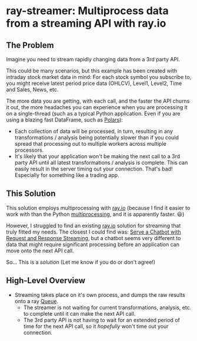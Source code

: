 # ray-streamer: Multiprocess data from a streaming API with ray.io

## The Problem
Imagine you need to stream rapidly changing data from a 3rd party API.

This could be many scenarios, but this example has been created with intraday stock market data in mind: For each stock symbol you subscribe to, you might receive latest period price data (OHLCV), Level1, Level2, Time and Sales, News, etc.

The more data you are getting, with each call, and the faster the API churns it out, the more headaches you can experience when you are processing it on a single-thread (such as a typical Python application. Even if you are using a blazing fast DataFrame, such as [Polars](https://pola.rs/)):

- Each collection of data will be processed, in turn, resulting in any transformations / analysis being potentially slower than if you could spread that processing out to multiple workers across multiple processors.
- It's likely that your application won't be making the next call to a 3rd party API until all latest transformations / analysis is complete. This can easily result in the server timing out your connection. That's bad! Especially for something like a trading app.

## This Solution
This solution employs multiprocessing with [ray.io](https://www.ray.io/) (because I find it easier to work with than the Python [multiprocessing](https://docs.python.org/3/library/multiprocessing.html), and it is apparently faster. :smiley:)

However, I struggled to find an existing [ray.io](https://www.ray.io/) solution for streaming that truly fitted my needs. The closest I could find was: [Serve a Chatbot with Request and Response Streaming](https://docs.ray.io/en/latest/serve/tutorials/streaming.html), but a chatbot seems very different to data that might require significant processing before an application can move onto the next API call.

So... This is a *solution* (Let me know if you do or don't agree!)

## High-Level Overview
- Streaming takes place on it's own process, and dumps the raw results onto a ray [Queue](ray.util.queue.Queue).
  - The streamer is not waiting for current transformations, analysis, etc. to complete until it can make the next API call.
  - The 3rd party API is not having to wait for an extended period of time for the next API call, so it *hopefully* won't time out your connection.